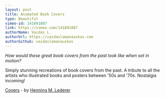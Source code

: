 ```yaml
---
layout: post
title: Animated Book Covers
type: Beautiful
vimeo-id: 141891887
link: https://vimeo.com/141891887
authorName: Vaidas L.
authorUrl: https://vaidaslamanauskas.com
authorGithub: vaidaslamanauskas
---
```


_How would these great book covers from the past look like when set in motion?_

Simply stunning recreations of book covers from the past. A tribute to all the artists who illustrated books and posters between '50s and '70s.
Nostalgia incoming!

[Covers](https://vimeo.com/141891887) - by [Henning M. Lederer](http://www.led-r-r.net/)
